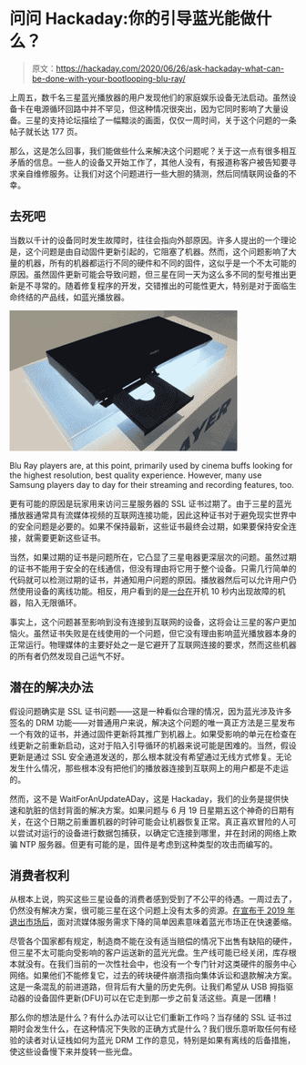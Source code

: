# 问问 Hackaday:你的引导蓝光能做什么？

> 原文：<https://hackaday.com/2020/06/26/ask-hackaday-what-can-be-done-with-your-bootlooping-blu-ray/>

上周五，数千名三星蓝光播放器的用户发现他们的家庭娱乐设备无法启动。虽然设备卡在电源循环回路中并不罕见，但这种情况很突出，因为它同时影响了大量设备。三星的支持论坛描绘了一幅黯淡的画面，仅仅一周时间，关于这个问题的一条帖子就长达 177 页。

那么，这是怎么回事，我们能做些什么来解决这个问题呢？关于这一点有很多相互矛盾的信息。一些人的设备又开始工作了，其他人没有，有报道称客户被告知要寻求亲自维修服务。让我们对这个问题进行一些大胆的猜测，然后同情联网设备的不幸。

## 去死吧

当数以千计的设备同时发生故障时，往往会指向外部原因。许多人提出的一个理论是，这个问题是由自动固件更新引起的，它阻塞了机器。然而，这个问题影响了大量的机器，所有的机器都运行不同的硬件和不同的固件，这似乎是一个不太可能的原因。虽然固件更新可能会导致问题，但三星在同一天为这么多不同的型号推出更新是不寻常的。随着修复程序的开发，交错推出的可能性更大，特别是对于面临生命终结的产品线，如蓝光播放器。

![](img/b4cbc91aa0114326d868f5ef3da12391.png)

Blu Ray players are, at this point, primarily used by cinema buffs looking for the highest resolution, best quality experience. However, many use Samsung players day to day for their streaming and recording features, too.

更有可能的原因是玩家用来访问三星服务器的 SSL 证书过期了。由于三星的蓝光播放器通常具有流媒体视频的互联网连接功能，因此这种证书对于避免现实世界中的安全问题是必要的。如果不保持最新，这些证书最终会过期，如果要保持安全连接，就需要更新这些证书。

当然，如果过期的证书是问题所在，它凸显了三星电器更深层次的问题。虽然过期的证书不能用于安全的在线通信，但没有理由将它用于整个设备。只需几行简单的代码就可以检测过期的证书，并通知用户问题的原因。播放器然后可以允许用户仍然使用设备的离线功能。相反，用户看到的是[一台在](https://www.youtube.com/watch?time_continue=12&v=5ZKzTDzz6iY&feature=emb_title)开机 10 秒内出现故障的机器，陷入无限循环。

事实上，这个问题甚至影响到没有连接到互联网的设备，这将会让三星的客户更加恼火。虽然证书失败是在线使用的一个问题，但它没有理由影响蓝光播放器本身的正常运行。物理媒体的主要好处之一是它避开了互联网连接的要求，然而这些机器的所有者仍然发现自己运气不好。

## 潜在的解决办法

假设问题确实是 SSL 证书问题——这是一种看似合理的情况，因为蓝光涉及许多签名的 DRM 功能——对普通用户来说，解决这个问题的唯一真正方法是三星发布一个有效的证书，并通过固件更新将其推广到机器上。如果受影响的单元在检查在线更新之前重新启动，这对于陷入引导循环的机器来说可能是困难的。当然，假设更新是通过 SSL 安全通道发送的，那么根本就没有希望通过无线方式修复。无论发生什么情况，那些根本没有把他们的播放器连接到互联网上的用户都是不走运的。

然而，这不是 WaitForAnUpdateADay，这是 Hackaday，我们的业务是提供快速和肮脏的信封背面的解决方案。如果问题与 6 月 19 日星期五这个神奇的日期有关，在这个日期之前重置机器的时钟可能会让机器恢复正常。真正喜欢冒险的人可以尝试对运行的设备进行数据包捕获，以确定它连接到哪里，并在封闭的网络上欺骗 NTP 服务器。但更有可能的是，固件是考虑到这种类型的攻击而编写的。

## 消费者权利

从根本上说，购买这些三星设备的消费者感到受到了不公平的待遇。一周过去了，仍然没有解决方案，很可能三星在这个问题上没有太多的资源。[在宣布于 2019 年退出市场后](https://www.slashgear.com/samsung-blu-ray-players-discontinued-usa-streaming-services-home-entertainment-market-17566014/#:~:text=Samsung%20is%20bowing%20out%20of,as%20apps%20for%20streaming%20services.)，面对流媒体服务需求下降的简单因素意味着蓝光市场正在快速萎缩。

尽管各个国家都有规定，制造商不能在没有适当赔偿的情况下出售有缺陷的硬件，但三星不太可能向受影响的客户运送新的蓝光光盘。生产线可能已经关闭，库存根本就没有。在我们当前的一次性社会中，也没有一个专门针对这类硬件的服务中心网络。如果他们不能修复它，过去的砖块硬件崩溃指向集体诉讼和退款解决方案。这是一条混乱的前进道路，但背后有大量的历史先例。让我们希望从 USB 拇指驱动器的设备固件更新(DFU)可以在它走到那一步之前复活这些。真是一团糟！

那么你的想法是什么？有什么办法可以让它们重新工作吗？当存储的 SSL 证书过期时会发生什么，在这种情况下失败的正确方式是什么？我们很乐意听取任何有经验的读者对认证栈如何为蓝光 DRM 工作的意见，特别是如果有离线的后备措施，使这些设备慢下来并旋转一些光盘。